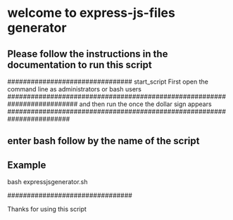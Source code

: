 # welcome to    express-js-files generator

## Please follow the instructions in the documentation to run this script

################################
start_script
   First open the command line  as administrators or bash users
   ##########################################################################
 and then run the once the dollar sign appears
########################################################################

## enter bash follow by the name of the script

## Example

bash expressjsgenerator.sh

################################

Thanks for  using   this script
